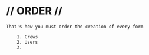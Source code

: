 # // ORDER //

    That's how you must order the creation of every form

        1. Crews
        2. Users
        3. 
